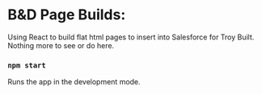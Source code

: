 # B&D Page Builds:

Using React to build flat html pages to insert into Salesforce for Troy Built.
Nothing more to see or do here.

### `npm start`

Runs the app in the development mode.
